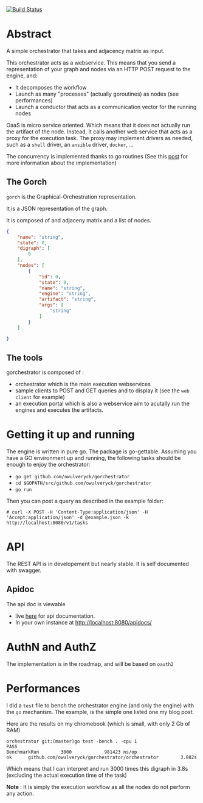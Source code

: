 [![Build Status](https://travis-ci.org/owulveryck/gorchestrator.svg?branch=master)](https://travis-ci.org/owulveryck/gorchestrator)

# Abstract

A simple orchestrator that takes and adjacency matrix as input.

This orchestrator acts as a webservice.
This means that you send a representation of your graph and nodes via an HTTP POST request to the engine, and:

* It decomposes the workflow
* Launch as many "processes" (actually goroutines) as nodes (see performances)
* Launch a conductor that acts as a communication vector for the running nodes

OaaS is micro service oriented. Which means that it does not actually run the artifact of the node. Instead, It calls another web service that acts as a proxy for the execution task. The proxy may implement drivers as needed, such as a `shell` driver, an `ansible` driver, `docker`, ...

The concurrency is implemented thanks to go routines (See this [post](http://blog.owulveryck.info/2015/12/02/orchestrate-a-digraph-with-goroutine-a-concurrent-orchestrator/) for more information about the implementation)

## The Gorch

`gorch` is the Graphical-Orchestration representation.

It is a JSON representation of the graph.

It is composed of and adjaceny matrix and a list of nodes.

```JSON
{
    "name": "string",
    "state": 0,
    "digraph": [
        0
    ],
    "nodes": [
        {
            "id": 0,
            "state": 0,
            "name": "string",
            "engine": "string",
            "artifact": "string",
            "args": [
                "string"
            ]
        }
    ]

}
```

## The tools

gorchestrator is composed of :

* orchestrator which is the main execution webservices
* sample clients to POST and GET queries and to display it (see the `web client` for example)
* an execution portal which is also a webservice aim to acutally run the engines and executes the artifacts.

# Getting it up and running

The engine is written in pure go. The package is go-gettable. Assuming you have a GO environment up and running, the following tasks should be enough to enjoy the orchestrator:

* `go get github.com/owulveryck/gorchestrator`
* `cd $GOPATH/src/github.com/owulveryck/gorchestrator`
* `go run`

Then you can post a query as described in the example folder:

```shell
# curl -X POST -H 'Content-Type:application/json' -H 'Accept:application/json' -d @example.json -k http://localhost:8080/v1/tasks
```

# API

The REST API is in developement but nearly stable. It is self documented with swagger. 

## Apidoc

The api doc is viewable

* live [here](http://blog.owulveryck.info/gorchestrator/swagger/) for api documentation.
* In your own instance at [http://localhost:8080/apidocs/](http://localhost:8080/apidocs/)

# AuthN and AuthZ

The implementation is in the roadmap, and will be based on `oauth2`

# Performances

I did a `test` file to bench the orchestrator engine (and only the engine) with the `go` mechanism. The example, is the simple one listed one my blog post.

Here are the results on my chromebook (which is small, with only 2 Gb of RAM)

```
orchestrator git:(master)go test -bench . -cpu 1
PASS
BenchmarkRun        3000            981423 ns/op
ok      github.com/owulveryck/gorchestrator/orchestrator        3.882s
```

Which means that I can interpret and run 3000 times this digraph in 3.8s (excluding the actual execution time of the task)

__Note__ : It is simply the execution workflow as all the nodes do not perform any action.
